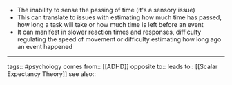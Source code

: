 - The inability to sense the passing of time (it's a sensory issue)
- This can translate to issues with estimating how much time has passed, how long a task will take or how much time is left before an event
- It can manifest in slower reaction times and responses, difficulty regulating the speed of movement or difficulty estimating how long ago an event happened

---

tags:: #psychology
comes from:: [[ADHD]]
opposite to::
leads to:: [[Scalar Expectancy Theory]]
see also::
